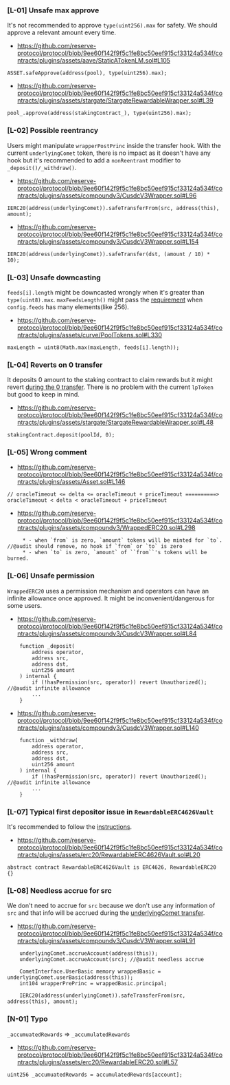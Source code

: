### [L-01] Unsafe max approve
It's not recommended to approve `type(uint256).max` for safety. We should approve a relevant amount every time.

- https://github.com/reserve-protocol/protocol/blob/9ee60f142f9f5c1fe8bc50eef915cf33124a534f/contracts/plugins/assets/aave/StaticATokenLM.sol#L105

```solidity
ASSET.safeApprove(address(pool), type(uint256).max);
```

- https://github.com/reserve-protocol/protocol/blob/9ee60f142f9f5c1fe8bc50eef915cf33124a534f/contracts/plugins/assets/stargate/StargateRewardableWrapper.sol#L39

```solidity
pool_.approve(address(stakingContract_), type(uint256).max);
```

### [L-02] Possible reentrancy
Users might manipulate `wrapperPostPrinc` inside the transfer hook. With the current `underlyingComet` token, there is no impact as it doesn't have any hook but it's recommended to add a `nonReentrant` modifier to `_deposit()/_withdraw()`.

- https://github.com/reserve-protocol/protocol/blob/9ee60f142f9f5c1fe8bc50eef915cf33124a534f/contracts/plugins/assets/compoundv3/CusdcV3Wrapper.sol#L96

```solidity
IERC20(address(underlyingComet)).safeTransferFrom(src, address(this), amount);
```

- https://github.com/reserve-protocol/protocol/blob/9ee60f142f9f5c1fe8bc50eef915cf33124a534f/contracts/plugins/assets/compoundv3/CusdcV3Wrapper.sol#L154

```solidity
IERC20(address(underlyingComet)).safeTransfer(dst, (amount / 10) * 10);
```

### [L-03] Unsafe downcasting
`feeds[i].length` might be downcasted wrongly when it's greater than `type(uint8).max`. `maxFeedsLength()` might pass the [requirement](https://github.com/reserve-protocol/protocol/blob/9ee60f142f9f5c1fe8bc50eef915cf33124a534f/contracts/plugins/assets/curve/PoolTokens.sol#L105) when `config.feeds` has many elements(like 256).

- https://github.com/reserve-protocol/protocol/blob/9ee60f142f9f5c1fe8bc50eef915cf33124a534f/contracts/plugins/assets/curve/PoolTokens.sol#L330

```solidity
maxLength = uint8(Math.max(maxLength, feeds[i].length));
```

### [L-04] Reverts on 0 transfer
It deposits 0 amount to the staking contract to claim rewards but it might revert [during the 0 transfer](https://github.com/stargate-protocol/stargate/blob/main/contracts/LPStaking.sol#L161). There is no problem with the current `lpToken` but good to keep in mind.

- https://github.com/reserve-protocol/protocol/blob/9ee60f142f9f5c1fe8bc50eef915cf33124a534f/contracts/plugins/assets/stargate/StargateRewardableWrapper.sol#L48

```solidity
stakingContract.deposit(poolId, 0);
```

### [L-05] Wrong comment
- https://github.com/reserve-protocol/protocol/blob/9ee60f142f9f5c1fe8bc50eef915cf33124a534f/contracts/plugins/assets/Asset.sol#L146

```solidity
// oracleTimeout <= delta <= oracleTimeout + priceTimeout ==========> oracleTimeout < delta < oracleTimeout + priceTimeout
```

- https://github.com/reserve-protocol/protocol/blob/9ee60f142f9f5c1fe8bc50eef915cf33124a534f/contracts/plugins/assets/compoundv3/WrappedERC20.sol#L298

```solidity
     * - when `from` is zero, `amount` tokens will be minted for `to`. //@audit should remove, no hook if `from` or `to` is zero
     * - when `to` is zero, `amount` of ``from``'s tokens will be burned.
```

### [L-06] Unsafe permission
`WrappedERC20` uses a permission mechanism and operators can have an infinite allowance once approved. It might be inconvenient/dangerous for some users.

- https://github.com/reserve-protocol/protocol/blob/9ee60f142f9f5c1fe8bc50eef915cf33124a534f/contracts/plugins/assets/compoundv3/CusdcV3Wrapper.sol#L84

```solidity
    function _deposit(
        address operator,
        address src,
        address dst,
        uint256 amount
    ) internal {
        if (!hasPermission(src, operator)) revert Unauthorized(); //@audit infinite allowance
        ...
    }
```

- https://github.com/reserve-protocol/protocol/blob/9ee60f142f9f5c1fe8bc50eef915cf33124a534f/contracts/plugins/assets/compoundv3/CusdcV3Wrapper.sol#L140

```solidity
    function _withdraw(
        address operator,
        address src,
        address dst,
        uint256 amount
    ) internal {
        if (!hasPermission(src, operator)) revert Unauthorized(); //@audit infinite allowance
        ...
    }
```

### [L-07] Typical first depositor issue in `RewardableERC4626Vault`
It's recommended to follow the [instructions](https://github.com/reserve-protocol/protocol/blob/9ee60f142f9f5c1fe8bc50eef915cf33124a534f/contracts/vendor/oz/ERC4626.sol#L39-L43).

- https://github.com/reserve-protocol/protocol/blob/9ee60f142f9f5c1fe8bc50eef915cf33124a534f/contracts/plugins/assets/erc20/RewardableERC4626Vault.sol#L20

```solidity
abstract contract RewardableERC4626Vault is ERC4626, RewardableERC20 {}
```

### [L-08] Needless accrue for src
We don't need to accrue for `src` because we don't use any information of `src` and that info will be accrued during the [underlyingComet transfer](https://github.com/compound-finance/comet/blob/main/contracts/Comet.sol#L942).

- https://github.com/reserve-protocol/protocol/blob/9ee60f142f9f5c1fe8bc50eef915cf33124a534f/contracts/plugins/assets/compoundv3/CusdcV3Wrapper.sol#L91

```solidity
    underlyingComet.accrueAccount(address(this));
    underlyingComet.accrueAccount(src); //@audit needless accrue

    CometInterface.UserBasic memory wrappedBasic = underlyingComet.userBasic(address(this));
    int104 wrapperPrePrinc = wrappedBasic.principal;

    IERC20(address(underlyingComet)).safeTransferFrom(src, address(this), amount); 
```

### [N-01] Typo
`_accumuatedRewards` => `_accumulatedRewards`

- https://github.com/reserve-protocol/protocol/blob/9ee60f142f9f5c1fe8bc50eef915cf33124a534f/contracts/plugins/assets/erc20/RewardableERC20.sol#L57

```solidity
uint256 _accumuatedRewards = accumulatedRewards[account];
```
